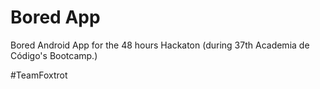 # Bored App
Bored Android App for the 48 hours Hackaton (during 37th Academia de Código's Bootcamp.)

\#TeamFoxtrot
